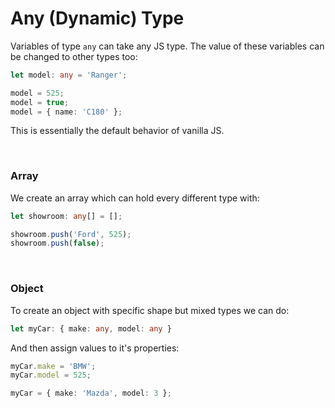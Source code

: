 # Any (Dynamic) Type

Variables of type ```any``` can take any JS type. The value of these variables can be changed to other types too:

```ts
let model: any = 'Ranger';

model = 525;
model = true;
model = { name: 'C180' };
```

This is essentially the default behavior of vanilla JS.

<br>

### Array

We create an array which can hold every different type with:

```ts
let showroom: any[] = [];

showroom.push('Ford', 525);
showroom.push(false);
```

<br>

### Object

To create an object with specific shape but mixed types we can do:

```ts
let myCar: { make: any, model: any }
```

And then assign values to it's properties:

```ts
myCar.make = 'BMW';
myCar.model = 525;

myCar = { make: 'Mazda', model: 3 };
```
